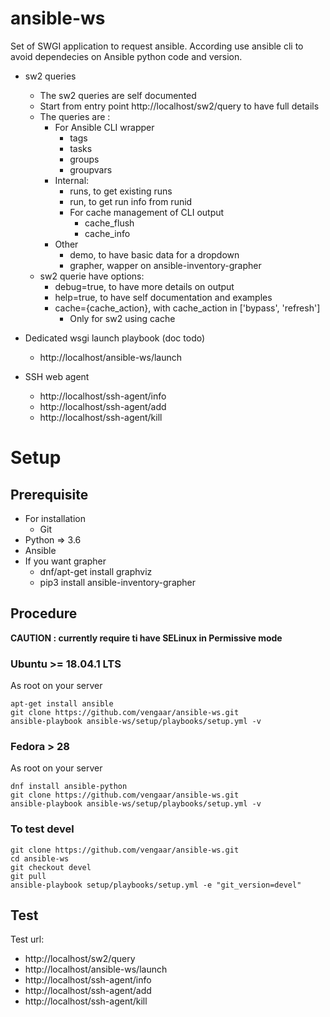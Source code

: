 # ansible-ws

Set of SWGI application to request ansible.
According use ansible cli to avoid dependecies on Ansible python code and version.

* sw2 queries 
    * The sw2 queries are self documented
    * Start from entry point http://localhost/sw2/query to have full details
    * The queries are :
        * For Ansible CLI wrapper
            * tags
            * tasks
            * groups
            * groupvars
        * Internal:
            * runs, to get existing runs
            * run, to get run info from runid
            * For cache management of CLI output
                * cache_flush
                * cache_info
        * Other
            * demo, to have basic data for a dropdown
            * grapher, wapper on ansible-inventory-grapher
    * sw2 querie have options:
        * debug=true, to have more details on output
        * help=true, to have self documentation and examples
        * cache={cache_action}, with cache_action in ['bypass', 'refresh']
            * Only for sw2 using cache

* Dedicated wsgi launch playbook (doc todo)
    * http://localhost/ansible-ws/launch

* SSH web agent
    * http://localhost/ssh-agent/info
    * http://localhost/ssh-agent/add
    * http://localhost/ssh-agent/kill

# Setup

## Prerequisite

* For installation
  * Git
* Python => 3.6
* Ansible
* If you want grapher
  * dnf/apt-get install graphviz
  * pip3 install ansible-inventory-grapher

## Procedure

**CAUTION : currently require ti have SELinux in Permissive mode**

### Ubuntu >= 18.04.1 LTS

As root on your server

~~~~
apt-get install ansible
git clone https://github.com/vengaar/ansible-ws.git
ansible-playbook ansible-ws/setup/playbooks/setup.yml -v
~~~~

### Fedora > 28
   
As root on your server

~~~~
dnf install ansible-python
git clone https://github.com/vengaar/ansible-ws.git
ansible-playbook ansible-ws/setup/playbooks/setup.yml -v
~~~~

### To test devel

~~~~
git clone https://github.com/vengaar/ansible-ws.git
cd ansible-ws
git checkout devel
git pull
ansible-playbook setup/playbooks/setup.yml -e "git_version=devel"
~~~~


## Test
Test url:

* http://localhost/sw2/query
* http://localhost/ansible-ws/launch
* http://localhost/ssh-agent/info
* http://localhost/ssh-agent/add
* http://localhost/ssh-agent/kill

